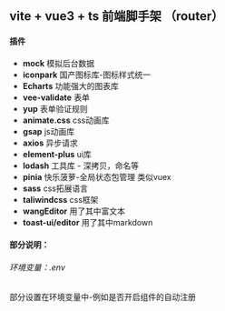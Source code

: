 ## vite + vue3 + ts   前端脚手架  （router）

#### 插件

- **mock**  模拟后台数据
- **iconpark**  国产图标库-图标样式统一
- **Echarts**   功能强大的图表库
- **vee-validate**  表单
- **yup**  表单验证规则
- **animate.css**   css动画库
- **gsap**  js动画库
- **axios**   异步请求
- **element-plus**  ui库
- **lodash**   工具库   - 深拷贝，命名等
- **pinia**  快乐菠萝-全局状态包管理  类似vuex
- **sass**  css拓展语言
- **taliwindcss**  css框架
- **wangEditor**  用了其中富文本
- **toast-ui/editor**   用了其中markdown 





#### 部分说明：

###### 环境变量：.env

部分设置在环境变量中-例如是否开启组件的自动注册

###### 

